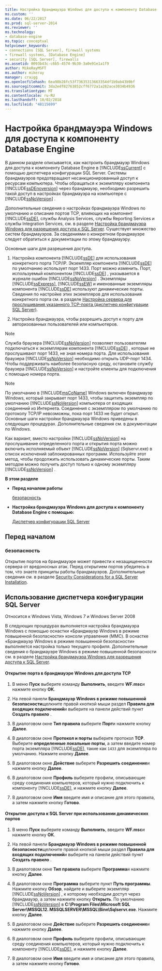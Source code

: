 ```yaml
---
title: Настройка брандмауэра Windows для доступа к компоненту Database Engine | Документы Майкрософт
ms.custom: ''
ms.date: 06/22/2017
ms.prod: sql-server-2014
ms.reviewer: ''
ms.technology:
- database-engine
ms.topic: conceptual
helpviewer_keywords:
- connections [SQL Server], firewall systems
- firewall systems, [Database Engine]
- security [SQL Server], firewalls
ms.assetid: 0093b43c-c6b5-4574-9b30-3a0e91e1a1f9
author: MikeRayMSFT
ms.author: mikeray
manager: craigg
ms.openlocfilehash: 6ea98b28fc53f73635313663354df1b9ab43b9bf
ms.sourcegitcommit: 3da2edf82763852cff6772a1a282ace3034b4936
ms.translationtype: MT
ms.contentlocale: ru-RU
ms.lasthandoff: 10/02/2018
ms.locfileid: "48115699"
---
```

# <a name="configure-a-windows-firewall-for-database-engine-access"></a>Настройка брандмауэра Windows для доступа к компоненту Database Engine
  В данном разделе описывается, как настроить брандмауэр Windows для доступа к компоненту Database Engine в [!INCLUDE[ssCurrent](../../includes/sscurrent-md.md)] с помощью диспетчера конфигурации SQL Server. Системы брандмауэров предотвращают несанкционированный доступ к ресурсам компьютера. Чтобы обращаться к экземпляру компонента [!INCLUDE[ssDEnoversion](../../includes/ssdenoversion-md.md)] через брандмауэр, необходимо разрешить такой доступ в настройках брандмауэра на компьютере с [!INCLUDE[ssNoVersion](../../includes/ssnoversion-md.md)] .  
  
 Дополнительные сведения о настройках брандмауэра Windows по умолчанию и описание портов TCP, влияющих на компонент [!INCLUDE[ssDE](../../includes/ssde-md.md)], службы Analysis Services, службы Reporting Services и службы Integration Services, см. в разделе [Настройка брандмауэра Windows для разрешения доступа к SQL Server](../../sql-server/install/configure-the-windows-firewall-to-allow-sql-server-access.md). Существует множество систем брандмауэров. За сведениями о конкретном брандмауэре следует обратиться к документации по этому брандмауэру.  
  
 Основные шаги для разрешения доступа.  
  
1.  Настройка компонента [!INCLUDE[ssDE](../../includes/ssde-md.md)] для использования конкретного порта TCP/IP. Экземпляр компонента [!INCLUDE[ssDE](../../includes/ssde-md.md)] по умолчанию использует порт 1433. Порт можно изменить. Порт, используемый компонентом [!INCLUDE[ssDE](../../includes/ssde-md.md)] , указывается в журнале ошибок [!INCLUDE[ssNoVersion](../../includes/ssnoversion-md.md)] . Экземпляры [!INCLUDE[ssExpress](../../includes/ssexpress-md.md)], [!INCLUDE[ssEW](../../includes/ssew-md.md)] и именованные экземпляры компонента [!INCLUDE[ssDE](../../includes/ssde-md.md)] используют динамические порты. Сведения по настройке этих экземпляров для использования конкретного порта см. в разделе [Настройка сервера для прослушивания указанного TCP-порта (диспетчер конфигурации SQL Server)](configure-a-server-to-listen-on-a-specific-tcp-port.md).  
  
2.  Настройка брандмауэра, чтобы разрешить доступ к порту для авторизованных пользователей или компьютеров.  
  
> [!NOTE]  
>  Служба браузера [!INCLUDE[ssNoVersion](../../includes/ssnoversion-md.md)] позволяет пользователям подключаться к экземплярам компонента [!INCLUDE[ssDE](../../includes/ssde-md.md)] , которые не прослушивают порт 1433, не зная номера порта. Для использования браузера [!INCLUDE[ssNoVersion](../../includes/ssnoversion-md.md)] необходимо открыть UDP-порт 1434. Чтобы поддерживать наиболее безопасную среду, остановите службу браузера [!INCLUDE[ssNoVersion](../../includes/ssnoversion-md.md)] и настройте клиенты для подключения с помощью номера порта.  
  
> [!NOTE]  
>  По умолчанию в [!INCLUDE[msCoName](../../includes/msconame-md.md)] Windows включен брандмауэр Windows, который закрывает порт 1433, чтобы защитить экземпляр по умолчанию [!INCLUDE[ssNoVersion](../../includes/ssnoversion-md.md)] компьютера от входящих соединений из Интернета. Соединения с экземпляром по умолчанию по протоколу TCP/IP невозможны, пока порт 1433 не будет открыт. Основные шаги настройки брандмауэра Windows приведены в следующих процедурах. Дополнительные сведения см. в документации по Windows.  
  
 Как вариант, вместо настройки [!INCLUDE[ssNoVersion](../../includes/ssnoversion-md.md)] на прослушивание определенного порта и открытия порта можно включить исполняемый объект [!INCLUDE[ssNoVersion](../../includes/ssnoversion-md.md)] (Sqlservr.exe) в список исключений заблокированных программ. Используйте этот метод, чтобы продолжить использовать динамические порты. Таким методом можно получить доступ только к одному экземпляру [!INCLUDE[ssNoVersion](../../includes/ssnoversion-md.md)] .  
  
 **В этом разделе**  
  
-   **Перед началом работы**  
  
     [безопасность](#Security)  
  
-   **Настройка брандмауэра Windows для доступа к компоненту Database Engine с помощью:**  
  
     [Диспетчер конфигурации SQL Server](#SSMSProcedure)  
  
## <a name="before-you-begin"></a>Перед началом  
  
###  <a name="Security"></a> безопасность  
 Открытие портов на брандмауэре может привести к незащищенности сервера от вредоносных атак. Перед открытием портов убедитесь в том, что знаете принципы работы брандмауэров. Дополнительные сведения см. в разделе [Security Considerations for a SQL Server Installation](../../sql-server/install/security-considerations-for-a-sql-server-installation.md).  
  
##  <a name="SSMSProcedure"></a> Использование диспетчера конфигурации SQL Server  
 Относится к Windows Vista, Windows 7 и Windows Server 2008  
  
 В следующих процедурах выполняется настройка брандмауэра Windows с помощью оснастки «Брандмауэр Windows в режиме повышенной безопасности» консоли управления (MMC). В оснастке «Брандмауэр Windows в режиме повышенной безопасности» выполняется настройка только текущего профиля. Дополнительные сведения о брандмауэре Windows в режиме повышенной безопасности см. в разделе [Настройка брандмауэра Windows для разрешения доступа к SQL Server](../../sql-server/install/configure-the-windows-firewall-to-allow-sql-server-access.md).  
  
#### <a name="to-open-a-port-in-the-windows-firewall-for-tcp-access"></a>Открытие порта в брандмауэре Windows для доступа TCP  
  
1.  В меню **Пуск** выберите команду **Выполнить**, введите **WF.msc**и нажмите кнопку **ОК**.  
  
2.  На левой панели **Брандмауэр Windows в режиме повышенной безопасности**щелкните правой кнопкой мыши раздел **Правила для входящих подключений**и выберите на панели действий пункт **Создать правило** .  
  
3.  В диалоговом окне **Тип правила** выберите **Порт**и нажмите кнопку **Далее**.  
  
4.  В диалоговом окне **Протокол и порты** выберите протокол **TCP**. Выберите **определенные локальные порты**, а затем введите номер порта экземпляра [!INCLUDE[ssDE](../../includes/ssde-md.md)], такие как `1433` для экземпляра по умолчанию. Нажмите кнопку **Далее**.  
  
5.  В диалоговом окне **Действие** выберите **Разрешить соединение**и нажмите кнопку **Далее**.  
  
6.  В диалоговом окне **Профиль** выберите профили, описывающие среду соединения компьютеров, который нужно подключить к компоненту [!INCLUDE[ssDE](../../includes/ssde-md.md)], и нажмите кнопку **Далее**.  
  
7.  В диалоговом окне **Имя** введите имя и описание для этого правила, а затем нажмите кнопку **Готово**.  
  
#### <a name="to-open-access-to-sql-server-when-using-dynamic-ports"></a>Открытие доступа к SQL Server при использовании динамических портов  
  
1.  В меню **Пуск** выберите команду **Выполнить**, введите **WF.msc**и нажмите кнопку **ОК**.  
  
2.  На левой панели **Брандмауэр Windows в режиме повышенной безопасности**щелкните правой кнопкой мыши раздел **Правила для входящих подключений**и выберите на панели действий пункт **Создать правило** .  
  
3.  В диалоговом окне **Тип правила** выберите **Программа**и нажмите кнопку **Далее**.  
  
4.  В диалоговом окне **Программа** выберите пункт **Путь программы**. Нажмите кнопку **Обзор**, найдите и выберите экземпляр [!INCLUDE[ssNoVersion](../../includes/ssnoversion-md.md)] , к которому необходим доступ через брандмауэр, а затем нажмите кнопку **Открыть**. По умолчанию [!INCLUDE[ssNoVersion](../../includes/ssnoversion-md.md)] в **C:\Program Files\Microsoft SQL Server\MSSQL12. MSSQLSERVER\MSSQL\Binn\Sqlservr.exe**. Нажмите кнопку **Далее**.  
  
5.  В диалоговом окне **Действие** выберите **Разрешить соединение**и нажмите кнопку **Далее**.  
  
6.  В диалоговом окне **Профиль** выберите профили, описывающие среду соединения компьютеров, который нужно подключить к компоненту [!INCLUDE[ssDE](../../includes/ssde-md.md)], и нажмите кнопку **Далее**.  
  
7.  В диалоговом окне **Имя** введите имя и описание для этого правила, а затем нажмите кнопку **Готово**.  
  
  

